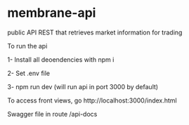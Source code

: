 # membrane-api
public API REST that retrieves market information for trading

To run the api

1- Install all deoendencies with npm i

2- Set .env file

3- npm run dev (will run api in port 3000 by default)

To access front views, go http://localhost:3000/index.html

Swagger file in route /api-docs
